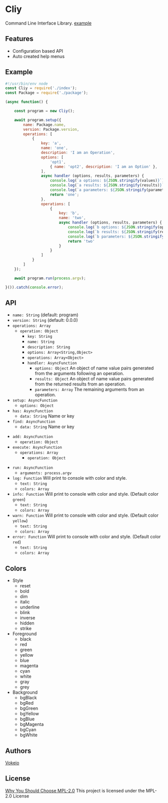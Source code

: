 
# Cliy
Command Line Interface Library. [example](https://github.com/vokeio/cliy/blob/master/example.js)

## Features
- Configuration based API
- Auto created help menus

## Example
```js
#!/usr/bin/env node
const Cliy = require('./index');
const Package = require('./package');

(async function() {

	const program = new Cliy();

	await program.setup({
		name: Package.name,
		version: Package.version,
		operations: [
			{
				key: 'a',
				name: 'one',
                description: 'I am an Operation',
                options: [
                    'opt1',
                    { name: 'opt2', description: 'I am an Option' },
                ],
                async handler (options, results, parameters) {
                    console.log(`a options: ${JSON.stringify(values)}`);
                    console.log(`a results: ${JSON.stringify(results)}`);
                    console.log(`a parameters: ${JSON.stringify(parameters)}`);
					return 'one';
				},
				operations: [
					{
						key: 'b',
						name: 'two',
                        async handler (options, results, parameters) {
                            console.log(`b options: ${JSON.stringify(options)}`);
                            console.log(`b results: ${JSON.stringify(results)}`);
                            console.log(`b parameters: ${JSON.stringify(parameters)}`);
							return 'two'
						}
					}
				]
			}
		]
	});

	await program.run(process.argv);

}()).catch(console.error);
```

## API
- `name: String` (default: program)
- `version: String` (default: 0.0.0)
- `operations: Array`
	- `operation: Object`
		- `key: String`
		- `name: String`
		- `description: String`
		- `options: Array<String,Object>`
		- `operations: Array<Object>`
		- `handler: AsyncFunction`
			- `options: Object` An object of name value pairs generated from the arguments following an operation.
			- `results: Object` An object of name value pairs generated from the returned results from an operation.
			- `parameters: Array` The remaining arguments from an operation.
- `setup: AsyncFunction`
	- `options: Object`
- `has: AsyncFunction`
	- `data: String` Name or key
- `find: AsyncFunction`
	- `data: String` Name or key
<!-- - `remove: AsyncFunction`
	- `operation: Object` -->
- `add: AsyncFunction`
	- `operation: Object`
- `execute: AsyncFunction`
	- `operations: Array`
		- `operation: Object`
<!-- - `parse: AsyncFunction`
	- `args: Array` -->
- `run: AsyncFunction`
	- `arguments: process.argv`
- `log: Function` Will print to console with color and style.
	- `text: String`
	- `colors: Array`
- `info: Function` Will print to console with color and style. (Default color `green`)
	- `text: String`
	- `colors: Array`
- `warn: Function` Will print to console with color and style. (Default color `yellow`)
	- `text: String`
	- `colors: Array`
- `error: Function` Will print to console with color and style. (Default color `red`)
	- `text: String`
	- `colors: Array`

## Colors
- Style
	- reset
	- bold
	- dim
	- italic
	- underline
	- blink
	- inverse
	- hidden
	- strike
- Foreground
	- black
	- red
	- green
	- yellow
	- blue
	- magenta
	- cyan
	- white
	- gray
	- grey
- Background
	- bgBlack
	- bgRed
	- bgGreen
	- bgYellow
	- bgBlue
	- bgMagenta
	- bgCyan
	- bgWhite

## Authors
[Vokeio](https://github.com/vokeio)

## License
[Why You Should Choose MPL-2.0](http://veldstra.org/2016/12/09/you-should-choose-mpl2-for-your-opensource-project.html)
This project is licensed under the MPL-2.0 License
